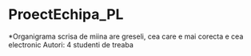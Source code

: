 # ProectEchipa_PL
*Organigrama scrisa de miina are greseli, cea care e mai corecta e cea electronic
Autori: 4 studenti de treaba
